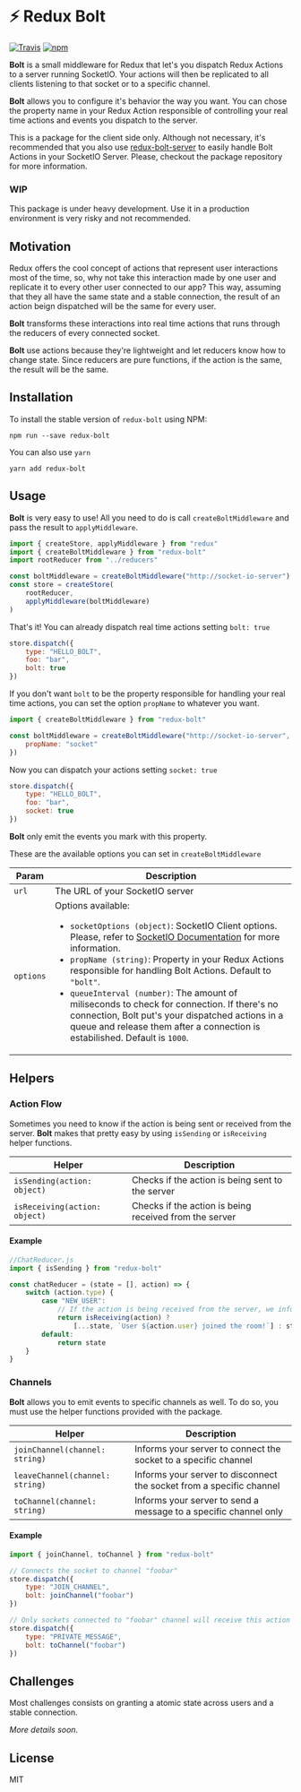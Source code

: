 # ⚡️ Redux Bolt

[![Travis](https://img.shields.io/travis/vvinhas/redux-bolt.svg?style=flat-square)](https://travis-ci.org/vvinhas/redux-bolt)
[![npm](https://img.shields.io/npm/v/redux-bolt.svg?style=flat-square)](https://www.npmjs.com/package/redux-bolt)

**Bolt** is a small middleware for Redux that let's you dispatch Redux Actions to a server running SocketIO. Your actions will then be replicated to all clients listening to that socket or to a specific channel.

**Bolt** allows you to configure it's behavior the way you want. You can chose the property name in your Redux Action responsible of controlling your real time actions and events you dispatch to the server.

This is a package for the client side only. Although not necessary, it's recommended that you also use [redux-bolt-server](http://github.com/vvinhas/redux-bolt-server) to easily handle Bolt Actions in your SocketIO Server. Please, checkout the package repository for more information.

### WIP

This package is under heavy development. Use it in a production environment is very risky and not recommended.

## Motivation

Redux offers the cool concept of actions that represent user interactions most of the time, so, why not take this interaction made by one user and replicate it to every other user connected to our app? This way, assuming that they all have the same state and a stable connection, the result of an action beign dispatched will be the same for every user.

**Bolt** transforms these interactions into real time actions that runs through the reducers of every connected socket.

**Bolt** use actions because they're lightweight and let reducers know how to change state. Since reducers are pure functions, if the action is the same, the result will be the same.

## Installation

To install the stable version of `redux-bolt` using NPM:

```
npm run --save redux-bolt
```

You can also use `yarn`

```
yarn add redux-bolt
```

## Usage

**Bolt** is very easy to use! All you need to do is call `createBoltMiddleware` and pass the result to `applyMiddleware`.

```js
import { createStore, applyMiddleware } from "redux"
import { createBoltMiddleware } from "redux-bolt"
import rootReducer from "../reducers"

const boltMiddleware = createBoltMiddleware("http://socket-io-server")
const store = createStore(
    rootReducer,
    applyMiddleware(boltMiddleware)
)
```
That's it! You can already dispatch real time actions setting `bolt: true`
```js
store.dispatch({
    type: "HELLO_BOLT",
    foo: "bar",
    bolt: true
})
```

If you don't want `bolt` to be the property responsible for handling your real time actions, you can set the option `propName` to whatever you want.

```js
import { createBoltMiddleware } from "redux-bolt"

const boltMiddleware = createBoltMiddleware("http://socket-io-server", {
    propName: "socket"
})
```

Now you can dispatch your actions setting `socket: true`

```js
store.dispatch({
    type: "HELLO_BOLT",
    foo: "bar",
    socket: true
})
```

**Bolt** only emit the events you mark with this property.

These are the available options you can set in `createBoltMiddleware`

| Param | Description |
| --- | --- |
| `url` | The URL of your SocketIO server |
| `options` | Options available: <ul><li>`socketOptions (object)`: SocketIO Client options. Please, refer to [SocketIO Documentation](https://socket.io/docs/client-api/#manager) for more information.</li><li>`propName (string)`: Property in your Redux Actions responsible for handling Bolt Actions. Default to `"bolt"`.</li><li>`queueInterval (number)`: The amount of miliseconds to check for connection. If there's no connection, Bolt put's your dispatched actions in a queue and release them after a connection is estabilished. Default is `1000`.</li></ul> |

## Helpers

### Action Flow

Sometimes you need to know if the action is being sent or received from the server. **Bolt** makes that pretty easy by using `isSending` or `isReceiving` helper functions.

| Helper | Description |
| --- | --- |
| `isSending(action: object)` | Checks if the action is being sent to the server |
| `isReceiving(action: object)` | Checks if the action is being received from the server |

#### Example

```js
//ChatReducer.js
import { isSending } from "redux-bolt"

const chatReducer = (state = [], action) => {
    switch (action.type) {
        case "NEW_USER":
            // If the action is being received from the server, we inform the other users
            return isReceiving(action) ?
                [...state, `User ${action.user} joined the room!`] : state
        default:
            return state
    }
}
```

### Channels

**Bolt** allows you to emit events to specific channels as well. To do so, you must use the helper functions provided with the package.

| Helper | Description |
| --- | --- |
| `joinChannel(channel: string)` | Informs your server to connect the socket to a specific channel |
| `leaveChannel(channel: string)` | Informs your server to disconnect the socket from a specific channel |
| `toChannel(channel: string)` | Informs your server to send a message to a specific channel only |

#### Example

```js
import { joinChannel, toChannel } from "redux-bolt"

// Connects the socket to channel "foobar"
store.dispatch({
    type: "JOIN_CHANNEL",
    bolt: joinChannel("foobar")
})

// Only sockets connected to "foobar" channel will receive this action
store.dispatch({
    type: "PRIVATE_MESSAGE",
    bolt: toChannel("foobar")
})
```

## Challenges

Most challenges consists on granting a atomic state across users and a stable connection.

_More details soon_.

## License

MIT